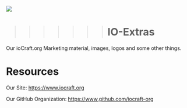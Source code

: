![](https://www.iocraft.org/mini.png)
>>>>>>> # IO-Extras
Our ioCraft.org Marketing material, images, logos and some other things.
# Resources
Our Site: https://www.iocraft.org

Our GitHub Organization: https://www.github.com/iocraft-org
